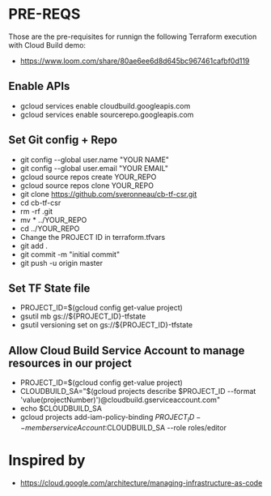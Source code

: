 # PRE-REQS
Those are the pre-requisites for runnign the following Terraform execution with Cloud Build demo:
- https://www.loom.com/share/80ae6ee6d8d645bc967461cafbf0d119

## Enable APIs
- gcloud services enable cloudbuild.googleapis.com
- gcloud services enable sourcerepo.googleapis.com

## Set Git config + Repo
- git config --global user.name "YOUR NAME"
- git config --global user.email "YOUR EMAIL"
- gcloud source repos create YOUR_REPO
- gcloud source repos clone YOUR_REPO
- git clone https://github.com/sveronneau/cb-tf-csr.git
- cd cb-tf-csr
- rm -rf .git
- mv * ../YOUR_REPO
- cd ../YOUR_REPO
- Change the PROJECT ID in terraform.tfvars
- git add .
- git commit -m "initial commit"
- git push -u origin master

## Set TF State file
- PROJECT_ID=$(gcloud config get-value project)
- gsutil mb gs://${PROJECT_ID}-tfstate
- gsutil versioning set on gs://${PROJECT_ID}-tfstate

## Allow Cloud Build Service Account to manage resources in our project
- PROJECT_ID=$(gcloud config get-value project)
- CLOUDBUILD_SA="$(gcloud projects describe $PROJECT_ID --format 'value(projectNumber)')@cloudbuild.gserviceaccount.com"
- echo $CLOUDBUILD_SA
- gcloud projects add-iam-policy-binding $PROJECT_ID --member serviceAccount:$CLOUDBUILD_SA --role roles/editor	

# Inspired by
- https://cloud.google.com/architecture/managing-infrastructure-as-code
